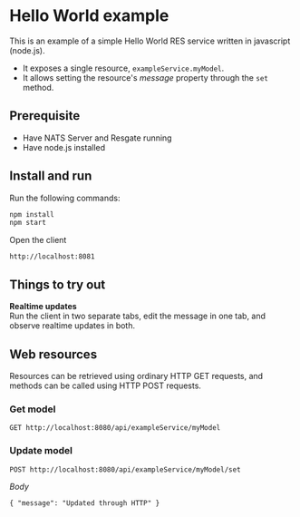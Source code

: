 # Hello World example

This is an example of a simple Hello World RES service written in javascript (node.js).
* It exposes a single resource, `exampleService.myModel`.
* It allows setting the resource's *message* property through the `set` method.

## Prerequisite

* Have NATS Server and Resgate running
* Have node.js installed

## Install and run

Run the following commands:
```bash
npm install
npm start
```
Open the client
```
http://localhost:8081
```

## Things to try out

**Realtime updates**  
Run the client in two separate tabs, edit the message in one tab, and observe realtime updates in both.

## Web resources

Resources can be retrieved using ordinary HTTP GET requests, and methods can be called using HTTP POST requests.

### Get model
```
GET http://localhost:8080/api/exampleService/myModel
```

### Update model
```
POST http://localhost:8080/api/exampleService/myModel/set
```
*Body*  
```
{ "message": "Updated through HTTP" }
```
